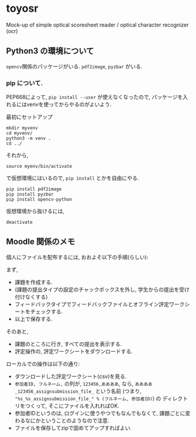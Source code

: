 # toyosr
Mock-up of simple optical scoresheet reader / optical character recognizer (ocr)



## Python3 の環境について

`opencv`関係のパッケージがいる.
`pdf2image`,
`pyzbar`
がいる.

### pip について.
PEP668によって,
`pip install --user` が使えなくなったので, 
パッケージを入れるにはvenvを使ってからやるのがよいよう.

最初にセットアップ
```
mkdir myvenv
cd myvenv/
python3 -m venv .
cd ../
```

それから,
```
source myenv/bin/activate
```
で仮想環境にはいるので,
`pip install` とかを自由にやる.
```
pip install pdf2image
pip install pyzbar
pip install opencv-python
```

仮想環境から抜けるには,
```
deactivate
```


## Moodle 関係のメモ

個人にファイルを配布するには, おおよそ以下の手順(らしい):

まず,
* 課題を作成する.
* (課題の提出タイプの設定のチャックボックスを外し, 学生からの提出を受け付けなくする)
* フィードバックタイプでフィードバックファイルとオフライン評定ワークシートをチェックする.
* 以上で保存する.

そのあと,
* 課題のところに行き, すべての提出を表示する.
* 評定操作の, 評定ワークシートをダウンロードする.

ローカルでの操作は以下の通り:
* ダウンロードした評定ワークシート(csv)を見る.
* `参加者ID, フルネーム,` の列が, `123456,ああああ`, なら,
`ああああ_123456_assignsubmission_file_`
という名前 (つまり, `"%s_%s_assignsubmission_file_" % (フルネーム, 参加者ID)`)
の
ディレクトリをつくって, そこにファイルを入れればOK.
* 参加者IDというのは, ログインに使うやつでもなんでもなくて,
課題ごとに変わるなにかということのようなので注意.
* ファイルを保存してzipで固めてアップすればよい.


